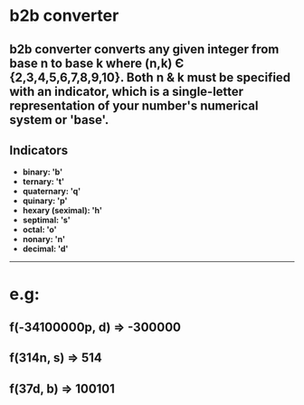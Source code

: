 # b2b converter
## b2b converter converts any given integer from base n to base k where (n,k) Є {2,3,4,5,6,7,8,9,10}. Both n & k must be specified with an <b>indicator</b>, which is a single-letter representation of your number's numerical system or 'base'.

## Indicators
<ul>
  <li><b>binary: 'b'</b></li>
  <li><b>ternary: 't'</b></li>
  <li><b>quaternary: 'q'</b></li>
  <li><b>quinary: 'p'</b></li>
  <li><b>hexary (seximal): 'h'</b></li>
  <li><b>septimal: 's'</b></li>
  <li><b>octal: 'o'</b></li>
  <li><b>nonary: 'n'</b></li>
  <li><b>decimal: 'd'</b></li>
</ul>

<hr>

# e.g:
## f(-34100000p, d) => -300000
## f(314n, s) => 514
## f(37d, b) => 100101
